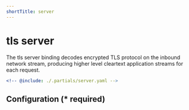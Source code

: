 ```yaml
---
shortTitle: server
---
```


# tls server

The tls server binding decodes encrypted TLS protocol on the inbound network stream, producing higher level cleartext application streams for each request.

```yaml {3}
<!-- @include: ./.partials/server.yaml -->
```

## Configuration (\* required)

<!-- @include: ../.partials/vault.md -->
<!-- @include: ./.partials/options.md -->
<!-- @include: ./.partials/routes.md -->
<!-- @include: ../.partials/exit.md -->
<!-- @include: ../.partials/telemetry.md -->
